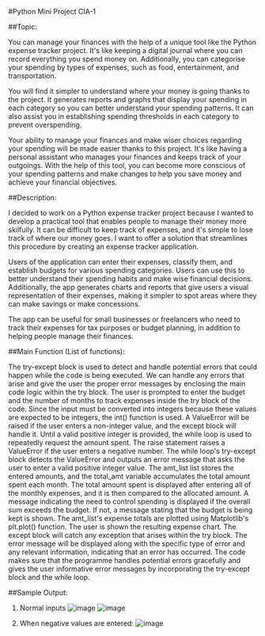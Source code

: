 #Python Mini Project CIA-1

##Topic:

You can manage your finances with the help of a unique tool like the Python expense tracker project. It's like keeping a digital journal where you can record everything you spend money on. Additionally, you can categorise your spending by types of expenses, such as food, entertainment, and transportation.

You will find it simpler to understand where your money is going thanks to the project. It generates reports and graphs that display your spending in each category so you can better understand your spending patterns. It can also assist you in establishing spending thresholds in each category to prevent overspending.

Your ability to manage your finances and make wiser choices regarding your spending will be made easier thanks to this project. It's like having a personal assistant who manages your finances and keeps track of your outgoings. With the help of this tool, you can become more conscious of your spending patterns and make changes to help you save money and achieve your financial objectives.

##Description:

I decided to work on a Python expense tracker project because I wanted to develop a practical tool that enables people to manage their money more skilfully. It can be difficult to keep track of expenses, and it's simple to lose track of where our money goes. I want to offer a solution that streamlines this procedure by creating an expense tracker application.

Users of the application can enter their expenses, classify them, and establish budgets for various spending categories. Users can use this to better understand their spending habits and make wise financial decisions. Additionally, the app generates charts and reports that give users a visual representation of their expenses, making it simpler to spot areas where they can make savings or make concessions.

The app can be useful for small businesses or freelancers who need to track their expenses for tax purposes or budget planning, in addition to helping people manage their finances.


##Main Function (List of functions):

The try-except block is used to detect and handle potential errors that could happen while the code is being executed. We can handle any errors that arise and give the user the proper error messages by enclosing the main code logic within the try block.
The user is prompted to enter the budget and the number of months to track expenses inside the try block of the code. Since the input must be converted into integers because these values are expected to be integers, the int() function is used. A ValueError will be raised if the user enters a non-integer value, and the except block will handle it.
Until a valid positive integer is provided, the while loop is used to repeatedly request the amount spent. The raise statement raises a ValueError if the user enters a negative number. The while loop's try-except block detects the ValueError and outputs an error message that asks the user to enter a valid positive integer value.
The amt_list list stores the entered amounts, and the total_amt variable accumulates the total amount spent each month.
The total amount spent is displayed after entering all of the monthly expenses, and it is then compared to the allocated amount. A message indicating the need to control spending is displayed if the overall sum exceeds the budget. If not, a message stating that the budget is being kept is shown.
The amt_list's expense totals are plotted using Matplotlib's plt.plot() function. The user is shown the resulting expense chart.
The except block will catch any exception that arises within the try block. The error message will be displayed along with the specific type of error and any relevant information, indicating that an error has occurred.
The code makes sure that the programme handles potential errors gracefully and gives the user informative error messages by incorporating the try-except block and the while loop.











##Sample Output:
1)	Normal inputs
  ![image](https://github.com/AkanshahChristLavasaaaaa/ExpenseTracker_CIA1_DALmb/assets/118894850/ce289cc8-311e-40a2-951c-93135d760093)
  ![image](https://github.com/AkanshahChristLavasaaaaa/ExpenseTracker_CIA1_DALmb/assets/118894850/cc4a96ab-339b-4f42-a362-03238fe6855d)


 


3)	When negative values are entered:
    ![image](https://github.com/AkanshahChristLavasaaaaa/ExpenseTracker_CIA1_DALmb/assets/118894850/2fa080fa-8787-4be7-b5f6-ce97e5701071)


 




